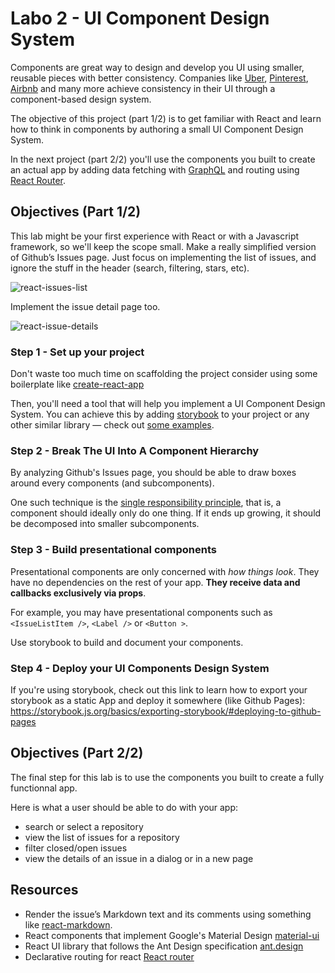 # Labo 2 - UI Component Design System

Components are great way to design and develop you UI using smaller, reusable pieces with better consistency. Companies like [Uber](https://www.uber.design/case-studies/rebrand), [Pinterest](https://pinterest.github.io/gestalt/#/), [Airbnb](https://airbnb.design/building-a-visual-language/) and many more achieve consistency in their UI through a component-based design system.

The objective of this project (part 1/2) is to get familiar with React and learn how to think in components by authoring a small UI Component Design System. 

In the next project (part 2/2) you'll use the components you built to create an actual app by adding data fetching with [GraphQL](https://graphql.org/) and routing using [React Router](https://reacttraining.com/react-router/web/guides/quick-start).



## Objectives (Part 1/2)

This lab might be your first experience with React or with a Javascript framework, so we'll keep the scope small. Make a really simplified version of Github’s Issues page. Just focus on implementing the list of issues, and ignore the stuff in the header (search, filtering, stars, etc).



![react-issues-list](docs/react-issues-list.png)



Implement the issue detail page too. 

![react-issue-details](docs/react-issue-details.png)





### Step 1 - Set up your project

Don't waste too much time on scaffolding the project consider using some boilerplate like [create-react-app](https://facebook.github.io/create-react-app/)

Then, you'll need a tool that will help you implement a UI Component Design System. You can achieve this by adding [storybook](https://github.com/storybooks/storybook) to your project or any other similar library — check out [some examples](https://storybook.js.org/examples/).



### Step 2 - Break The UI Into A Component Hierarchy

By analyzing Github's Issues page, you should be able to draw boxes around every components (and subcomponents). 

One such technique is the [single responsibility principle](https://en.wikipedia.org/wiki/Single_responsibility_principle), that is, a component should ideally only do one thing. If it ends up growing, it should be decomposed into smaller subcomponents.



### Step 3 - Build presentational components

Presentational components are only concerned with *how things look*. They have no dependencies on the rest of your app. **They receive data and callbacks exclusively via props**. 

For example, you may have presentational components such as `<IssueListItem />`, `<Label />` or `<Button >`. 

Use storybook to build and document your components.



### Step 4 - Deploy your UI Components Design System

If you're using storybook, check out this link to learn how to export your storybook as a static App and deploy it somewhere (like Github Pages): https://storybook.js.org/basics/exporting-storybook/#deploying-to-github-pages



## Objectives (Part 2/2)

The final step for this lab is to use the components you built to create a fully functionnal app.

Here is what a user should be able to do with your app:
- search or select a repository
- view the list of issues for a repository
- filter closed/open issues
- view the details of an issue in a dialog or in a new page



## Resources

- Render the issue’s Markdown text and its comments using something like [react-markdown](https://github.com/rexxars/react-markdown).
- React components that implement Google's Material Design [material-ui](https://material-ui.com/)
- React UI library that follows the Ant Design specification [ant.design](https://ant.design/docs/react/introduce)
- Declarative routing for react [React router](https://reacttraining.com/react-router/web/guides/quick-start) 



